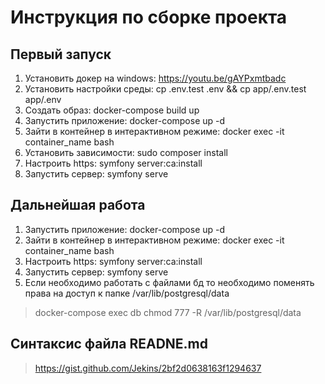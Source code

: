 # Инструкция по сборке проекта

## Первый запуск
1. Установить докер на windows: https://youtu.be/gAYPxmtbadc
2. Установить настройки среды: cp .env.test .env && cp app/.env.test app/.env
3. Создать образ: docker-compose build up
4. Запустить приложение: docker-compose up -d
5. Зайти в контейнер в интерактивном режиме: docker exec -it container_name bash
6. Установить зависимости: sudo composer install
7. Настроить https: symfony server:ca:install
8. Запустить сервер: symfony serve 

## Дальнейшая работа
1. Запустить приложение: docker-compose up -d
2. Зайти в контейнер в интерактивном режиме: docker exec -it container_name bash
3. Настроить https: symfony server:ca:install
4. Запустить сервер: symfony serve
5. Если необходимо работать с файлами бд то необходимо поменять права на доступ к папке /var/lib/postgresql/data
> docker-compose exec db chmod 777 -R /var/lib/postgresql/data 

## Синтаксис файла READNE.md
> https://gist.github.com/Jekins/2bf2d0638163f1294637
